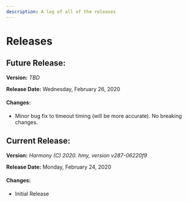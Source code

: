 ```yaml
---
description: A log of all of the releases
---
```


# Releases

## Future Release:

**Version:** _TBD_

**Release Date:** Wednesday, February 26, 2020

#### **Changes:**

* Minor bug fix to timeout timing \(will be more accurate\). No breaking changes.

## Current Release:

**Version:** _Harmony \(C\) 2020. hmy, version v287-06220f9_

**Release Date:** Monday, February 24, 2020

#### **Changes:**

* Initial Release



